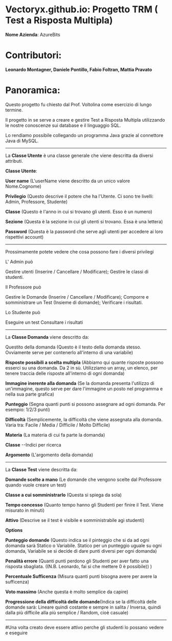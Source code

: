 # Vectoryx.github.io: Progetto TRM ( Test a Risposta Multipla)

**Nome Azienda**: AzureBits

# Contributori:
**Leonardo Montagner, Daniele Pontillo, Fabio Foltran, Mattia Pravato**

# Panoramica:
Questo progetto fu chiesto dal Prof. Voltolina come esercizio di lungo termine.

Il progetto in se serve a creare e gestire Test a Risposta Multipla utilizzando le nostre conoscenze sui database e il linguaggio SQL.

Lo rendiamo possibile collegando un programma Java grazie al connettore Java di MySQL.

---

La **Classe Utente** è una classe generale che viene descritta da diversi attributi.

**Classe Utente**:

**User name** (L'userName viene descritto da un unico valore Nome.Cognome)

**Privilegio**  (Questo descrive il potere che ha l'Utente. Ci sono tre livelli: Admin, Professore, Studente)

**Classe** (Questo è l'anno in cui si trovano gli utenti. Esso è un numero)

**Sezione** (Questa è la sezione in cui gli utenti si trovano. Essa è una lettera)

**Password** (Questa è la password che serve agli utenti per accedere ai loro rispettivi account)

---

Prossimamente potete vedere che cosa possono fare i diversi privilegi

L' Admin può

Gestire utenti (Inserire / Cancellare / Modificare);
Gestire le classi di studenti.

Il Professore può

Gestire le Domande  (Inserire / Cancellare / Modificare);
Comporre e somministrare un Test (Insieme di domande);
Verificare i risultati.

Lo Studente può

Eseguire un test
Consultare i risultati

---

La **Classe Domanda** viene descritto da:

Questito della domanda (Questo è il testo della domanda stesso. Ovviamente serve per contenerlo all'interno di una variabile)

**Risposte possibili a scelta multipla** (Abbiamo qui quante risposte possono esserci su una domanda. Da 2 in sù. Utilizziamo un array, un elenco, per tenere traccia delle risposte all'interno di ogni domanda)

**Immagine inerente alla domanda** (Se la domanda presenta l'utilizzo di un'immagine, questo serve per dare l'immagine un posto nel programma e nella sua parte grafica)

**Punteggio** (Segna quanti punti si possono assegnare ad ogni domanda. Per esempio: 1/2/3 punti)

**Difficoltà** (Semplicemente, la difficoltà che viene assegnata alla domanda. Varia tra: Facile / Media / Difficile / Molto Difficile)

**Materia** (La materia di cui fa parte la domanda)

**Classe**   --Indici per ricerca

**Argomento** (L'argomento della domanda)

---

La **Classe Test** viene descritta da:

**Domande scelte a mano** (Le domande che vengono scelte dal Professore quando vuole creare un test)

**Classe a cui somministrarlo** (Questa si spiega da sola)

**Tempo concesso** (Quanto tempo hanno gli Studenti per finire il Test. Viene misurato in minuti)

**Attivo** (Descrive se il test è visibile e somministrabile agi studenti)

**Options**

**Punteggio domande** (Questo indica se il pinteggio che si da ad ogni domanda sarà Statico o Variabile. Statico per un punteggio uguale su ogni domanda, Variabile se si decide di dare punti diversi per ogni domanda)

**Penalità errore** (Quanti punti perdono gli Studenti per aver fatto una risposta sbagliata. ((N.B. Leonardo, fai si che mettere 0 è possibile)) )

**Percentuale Sufficenza** (Misura quanti punti bisogna avere per avere la sufficenza)

**Voto massimo** (Anche questa è molto semplice da capire)

**Progressione della difficoltà delle domande**(Indica se la difficoltà delle domande sarà: Lineare quindi costante e sempre in salita / Inversa, quindi dalla più difficile alla più semplice / Random, cioè casuale)

---

#Una volta creato deve essere attivo perche gli studenti lo possano vedere e eseguire
